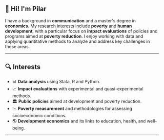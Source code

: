 ## 👋 Hi! I'm Pilar
I have a background in **communication** and a master's degree in **economics**. My research interests include **poverty** and **human development**, with a particular focus on **impact evaluations** of policies and programs aimed at **poverty reduction**. I enjoy working with data and applying quantitative methods to analyze and address key challenges in these areas.

---

## 🔍  Interests

- 📊 **Data analysis** using Stata, R and Python.  
- 📈 **Impact evaluations** with experimental and quasi-experimental methods.  
- 🏛️ **Public policies** aimed at development and poverty reduction.  
- 📉 **Poverty measurement** and methodologies for assessing socioeconomic conditions.  
- 🌎 **Development economics** and its links to education, health, and well-being.  

---

<!--
**hpilar/hpilar** is a ✨ _special_ ✨ repository because its `README.md` (this file) appears on your GitHub profile.

Here are some ideas to get you started:

- 🔭 I’m currently working on ...
- 🌱 I’m currently learning ...
- 👯 I’m looking to collaborate on ...
- 🤔 I’m looking for help with ...
- 💬 Ask me about ...
- 📫 How to reach me: ...
- 😄 Pronouns: ...
- ⚡ Fun fact: ...
-->
